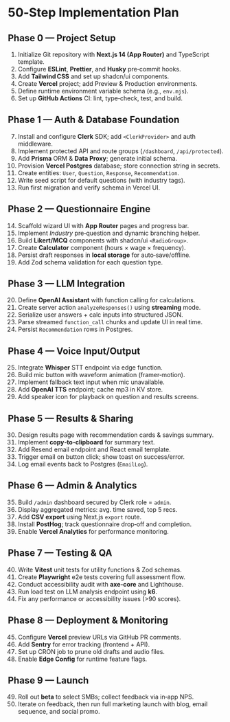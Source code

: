 # 50‑Step Implementation Plan

## Phase 0 — Project Setup

1. Initialize Git repository with **Next.js 14 (App Router)** and TypeScript template.
2. Configure **ESLint**, **Prettier**, and **Husky** pre‑commit hooks.
3. Add **Tailwind CSS** and set up shadcn/ui components.
4. Create **Vercel** project; add Preview & Production environments.
5. Define runtime environment variable schema (e.g., `env.mjs`).
6. Set up **GitHub Actions** CI: lint, type‑check, test, and build.

## Phase 1 — Auth & Database Foundation

7. Install and configure **Clerk** SDK; add `<ClerkProvider>` and auth middleware.
8. Implement protected API and route groups (`/dashboard`, `/api/protected`).
9. Add **Prisma** ORM & **Data Proxy**; generate initial schema.
10. Provision **Vercel Postgres** database; store connection string in secrets.
11. Create entities: `User`, `Question`, `Response`, `Recommendation`.
12. Write seed script for default questions (with industry tags).
13. Run first migration and verify schema in Vercel UI.

## Phase 2 — Questionnaire Engine

14. Scaffold wizard UI with **App Router** pages and progress bar.
15. Implement *Industry* pre‑question and dynamic branching helper.
16. Build **Likert/MCQ** components with shadcn/ui `<RadioGroup>`.
17. Create **Calculator** component (hours × wage × frequency).
18. Persist draft responses in **local storage** for auto‑save/offline.
19. Add Zod schema validation for each question type.

## Phase 3 — LLM Integration

20. Define **OpenAI Assistant** with function calling for calculations.
21. Create server action `analyzeResponses()` using **streaming** mode.
22. Serialize user answers + calc inputs into structured JSON.
23. Parse streamed `function_call` chunks and update UI in real time.
24. Persist `Recommendation` rows in Postgres.

## Phase 4 — Voice Input/Output

25. Integrate **Whisper** STT endpoint via edge function.
26. Build mic button with waveform animation (framer‑motion).
27. Implement fallback text input when mic unavailable.
28. Add **OpenAI TTS** endpoint; cache mp3 in KV store.
29. Add speaker icon for playback on question and results screens.

## Phase 5 — Results & Sharing

30. Design results page with recommendation cards & savings summary.
31. Implement **copy‑to‑clipboard** for summary text.
32. Add Resend email endpoint and React email template.
33. Trigger email on button click; show toast on success/error.
34. Log email events back to Postgres (`EmailLog`).

## Phase 6 — Admin & Analytics

35. Build `/admin` dashboard secured by Clerk role = `admin`.
36. Display aggregated metrics: avg. time saved, top 5 recs.
37. Add **CSV export** using Next.js `export` route.
38. Install **PostHog**; track questionnaire drop‑off and completion.
39. Enable **Vercel Analytics** for performance monitoring.

## Phase 7 — Testing & QA

40. Write **Vitest** unit tests for utility functions & Zod schemas.
41. Create **Playwright** e2e tests covering full assessment flow.
42. Conduct accessibility audit with **axe‑core** and Lighthouse.
43. Run load test on LLM analysis endpoint using **k6**.
44. Fix any performance or accessibility issues (>90 scores).

## Phase 8 — Deployment & Monitoring

45. Configure **Vercel** preview URLs via GitHub PR comments.
46. Add **Sentry** for error tracking (frontend + API).
47. Set up CRON job to prune old drafts and audio files.
48. Enable **Edge Config** for runtime feature flags.

## Phase 9 — Launch

49. Roll out **beta** to select SMBs; collect feedback via in‑app NPS.
50. Iterate on feedback, then run full marketing launch with blog, email sequence, and social promo.
